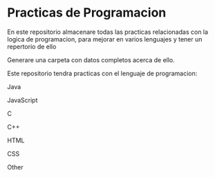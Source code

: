 # Practicas de Programacion
En este repositorio almacenare todas las practicas relacionadas con la logica de programacion, para mejorar en varios lenguajes y tener un repertorio de ello

Generare una carpeta con datos completos acerca de ello.

Este repositorio tendra practicas con el lenguaje de programacion:


Java
 
JavaScript 

C
 
C++
 
HTML
 
CSS
 
Other

